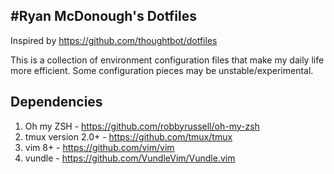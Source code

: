 #Ryan McDonough's Dotfiles
----
Inspired by https://github.com/thoughtbot/dotfiles

This is a collection of environment configuration files that make my daily life more efficient. Some configuration pieces may be unstable/experimental.

## Dependencies
1. Oh my ZSH - https://github.com/robbyrussell/oh-my-zsh
2. tmux version 2.0+ - https://github.com/tmux/tmux
3. vim 8+ - https://github.com/vim/vim
4. vundle - https://github.com/VundleVim/Vundle.vim

